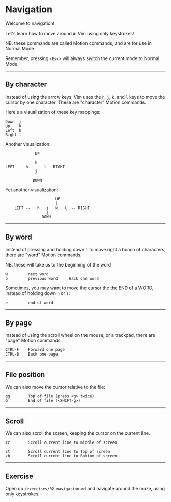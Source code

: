 # Navigation

Welcome to navigation!

Let's learn how to move around in Vim using only keystrokes!

NB. these commands are called Motion commands, and are for use in Normal Mode.

Remember, pressing `<Esc>` will always switch the current mode to Normal Mode.

---
## By character
Instead of using the arrow keys, Vim uses the `h`, `j`, `k`, and `l` keys to move the cursor by
one character. These are "character" Motion commands.

Here's a visualization of these key mappings:
```
Down  j
Up    k
Left  h
Right l
```


Another visualization:

```
             UP

             k
LEFT     h       l   RIGHT
             j

            DOWN
```


Yet another visualization:
```
                      UP
                      |
    LEFT --   h   j   k   l  -- RIGHT
                  |
                DOWN
```



----
## By word
Instead of pressing and holding down `l` to move right a bunch of characters, there are "word"
Motion commands.

NB. these will take us to the beginning of the word
```
w         next word
b         previous word     Back one word
```

Sometimes, you may want to move the cursor the the END of a WORD, instead of holding down `h` or `l`:
```
e         end of word
```

---
## By page
Instead of using the scroll wheel on the mouse, or a trackpad, there are "page" Motion commands.
```
CTRL-F    Forward one page
CTRL-B    Back one page
```

---
## File position
We can also move the cursor relative to the file:
```
gg        Top of file (press <g> twice)
G         End of file (<SHIFT-g>)
```

---
## Scroll
We can also scroll the screen, keeping the cursor on the current line.
```
zz        Scroll current line to middle of screen

zt        Scroll current line to Top of screen
zb        Scroll current line to Bottom of screen
```


----
## Exercise
Open up `/exercises/02-navigation.md` and navigate around the maze, using only keystrokes!




